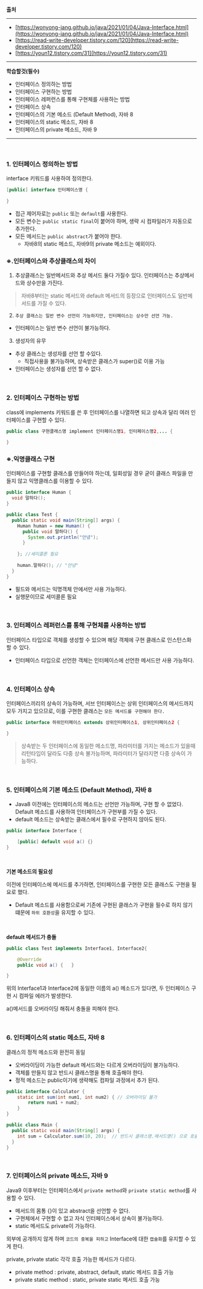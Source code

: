 **출처**

---

- [https://wonyong-jang.github.io/java/2021/01/04/Java-Interface.html](https://wonyong-jang.github.io/java/2021/01/04/Java-Interface.html)
- [https://read-write-developer.tistory.com/120](https://read-write-developer.tistory.com/120)
- [https://youn12.tistory.com/31](https://youn12.tistory.com/31)
---

**학습할것(필수)**

- 인터페이스 정의하는 방법
- 인터페이스 구현하는 방법
- 인터페이스 레퍼런스를 통해 구현체를 사용하는 방법
- 인터페이스 상속
- 인터페이스의 기본 메소드 (Default Method), 자바 8
- 인터페이스의 static 메소드, 자바 8
- 인터페이스의 private 메소드, 자바 9

---
<br>

### 1. 인터페이스 정의하는 방법
interface 키워드를 사용하여 정의한다.
```java
[public] interface 인터페이스명 {
    
}
```
- 접근 제어자로는 `public` 또는 `default`를 사용한다.
- 모든 변수는 `public static final`이 붙어야 하며, 생략 시 컴파일러가 자동으로 추가한다.
- 모든 메서드는 `public abstract`가 붙어야 한다.
  - 자바8의 static 메소드, 자바9의 private 메소드는 예외이다.


### ※.인터페이스와 추상클래스의 차이
1. 추상클래스는 일반메서드와 추상 메서드 둘다 가질수 있다. 인터페이스는 추상메서드와 상수만을 가진다.
  > 자바8부터는 static 메서드와 default 메서드의 등장으로 인터페이스도 일반메서드를 가질 수 있다.

2. `추상 클래스는 일반 변수 선언이 가능하지만, 인터페이스는 상수만 선언 가능.`
- 인터페이스는 일반 변수 선언이 불가능하다. 

3. 생성자의 유무
- 추상 클래스는 생성자를 선언 할 수있다.
  - 직접사용을 불가능하며, 상속받은 클래스가 super()로 이용 가능
- 인터페이스는 생성자를 선언 할 수 없다.

<br>

### 2. 인터페이스 구현하는 방법

class에 implements 키워드를 쓴 후 인터페이스를 나열하면 되고 상속과 달리 여러 인터페이스를 구현할 수 있다.

```java
public class 구현클래스명 implement 인터페이스명1, 인터페이스명2,... {
    
}
```

### ※.익명클래스 구현
인터페이스를 구현할 클래스를 만들어야 하는데, 일회성일 경우 굳이 클래스 파일을 만들지 않고 익명클래스를 이용할 수 있다.

```java
public interface Human {
  void 말하다();
}

public class Test {
  public static void main(String[] args) {
    Human human = new Human() {
      public void 말하다() {
        System.out.println("안녕");
      }
      
    }; //세미콜론 필요
    
    human.말하다(); // "안녕"
  }
}
```
- 필드와 메서드는 익명객체 안에서만 사용 가능하다.
- 실행문이므로 세미콜론 필요

<br>

### 3. 인터페이스 레퍼런스를 통해 구현체를 사용하는 방법
인터페이스 타입으로 객체를 생성할 수 있으며 해당 객체에 구현 클래스로 인스턴스화 할 수 있다.

- 인터페이스 타입으로 선언한 객체는 인터페이스에 선언한 메서드만 사용 가능하다.

<br>

### 4. 인터페이스 상속
인터페이스끼리의 상속이 가능하며, 
서브 인터페이스는 상위 인터페이스의 메서드까지 모두 가지고 있으므로, 이를 구현한 클래스는 `모든 메서드를 구현해야 한다.`

```java
public interface 하위인터페이스 extends 상위인터페이스1, 상위인터페이스2 {

}
```
> 상속받는 두 인터페이스에 동일한 메소드명, 파라미터를 가지는 메소드가 있을때 리턴타입이 달라도 다중 상속 불가능하며, 파라미터가 달라지면 다중 상속이 가능하다.

<br>

### 5. 인터페이스의 기본 메소드 (Default Method), 자바 8
- Java8 이전에는 인터페이스의 메소드는 선언만 가능하며, 구현 할 수 없었다. Default 메소드를 사용하여 인터페이스가 구현부를 가질 수 있다.
- default 메소드는 상속받는 클래스에서 필수로 구현하지 않아도 된다.

```java
public interface Interface {

    [public] default void a() {}
}
```

<br>

**기본 메소드의 필요성**

이전에 인터페이스에 메서드를 추가하면, 인터페이스를 구현한 모든 클래스도 구현을 필요로 했다.
- Default 메소드를 사용함으로써 기존에 구현된 클래스가 구현을 필수로 하지 않기 떄문에 `하위 호환성`을 유지할 수 있다.

<br>

**default 메서드가 충돌**

```java
public class Test implements Interface1, Interface2{

    @Override
    public void a() {   } 

}
```

위의 Interface1과 Interface2에 동일한 이름의 a() 메소드가 있다면, 두 인터페이스 구현 시 컴파일 에러가 발생한다.

a()메서드를 오버라이딩 해줘서 충돌을 피해야 한다.

<br>

### 6. 인터페이스의 static 메소드, 자바 8
클래스의 정적 메소드와 완전히 동일
- 오버라이딩이 가능한 default 메서드와는 다르게 오버라이딩이 불가능하다.
- 객체를 만들지 않고 반드시 클래스명을 통해 호출해야 한다.
- 정적 메소드는 public이기에 생략해도 컴파일 과정에서 추가 된다.

```java
public interface Calculator {
    static int sum(int num1, int num2) { // 오버라이딩 불가
        return num1 + num2;
    }
}

public class Main {
  public static void main(String[] args) {
    int sum = Calculator.sum(10, 20);  // 반드시 클래스명.메서드명() 으로 호출   
  }
}
```

<br>

### 7. 인터페이스의 private 메소드, 자바 9
Java9 이후부터는 인터페이스에서 `private method`와 `private static method`를 사용할 수 있다.

- 메서드의 몸통 {}이 있고 abstract을 선언할 수 없다.
- 구현체에서 구현할 수 없고 자식 인터페이스에서 상속이 불가능하다.
- static 메서드도 private이 가능하다.

외부에 공개하지 않게 하며 `코드의 중복을 피하고` Interface에 대한 `캡슐화`를 유지할 수 있게 한다.

private, private static 각각 호출 가능한 메서드가 다르다.
- private method : private, abstract, default, static 메서드 호출 가능
- private static method : static, private static 메서드 호출 가능


